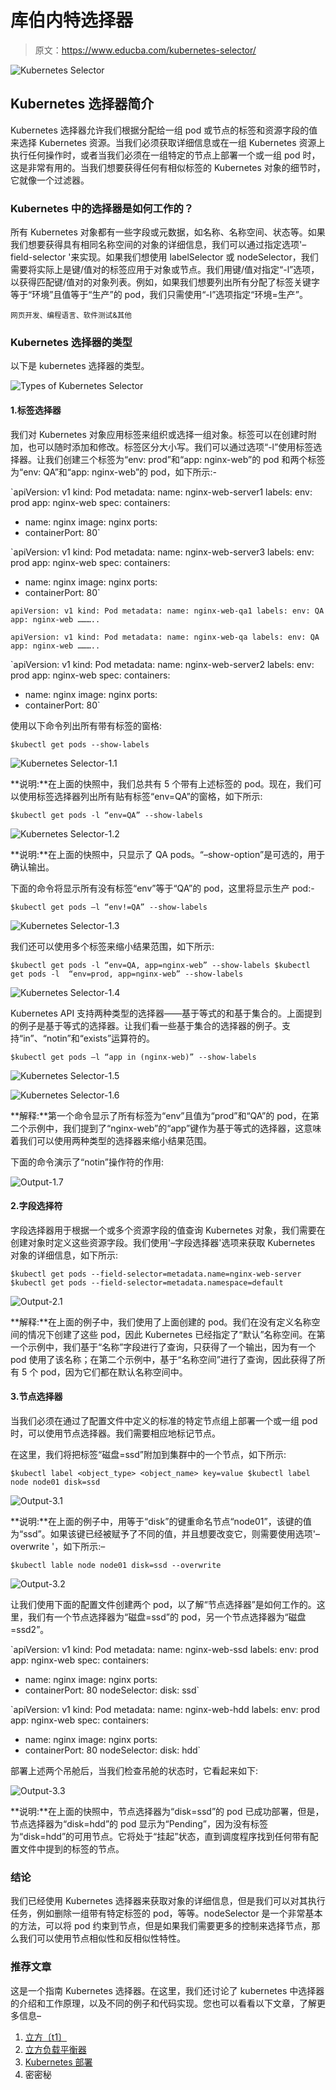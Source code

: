 # 库伯内特选择器

> 原文：<https://www.educba.com/kubernetes-selector/>

![Kubernetes Selector](img/eb630a41bb326249084c603ad75170b2.png)



## Kubernetes 选择器简介

Kubernetes 选择器允许我们根据分配给一组 pod 或节点的标签和资源字段的值来选择 Kubernetes 资源。当我们必须获取详细信息或在一组 Kubernetes 资源上执行任何操作时，或者当我们必须在一组特定的节点上部署一个或一组 pod 时，这是非常有用的。当我们想要获得任何有相似标签的 Kubernetes 对象的细节时，它就像一个过滤器。

### Kubernetes 中的选择器是如何工作的？

所有 Kubernetes 对象都有一些字段或元数据，如名称、名称空间、状态等。如果我们想要获得具有相同名称空间的对象的详细信息，我们可以通过指定选项'–field-selector '来实现。如果我们想使用 labelSelector 或 nodeSelector，我们需要将实际上是键/值对的标签应用于对象或节点。我们用键/值对指定“-l”选项，以获得匹配键/值对的对象列表。例如，如果我们想要列出所有分配了标签关键字等于“环境”且值等于“生产”的 pod，我们只需使用“-l”选项指定“环境=生产”。

<small>网页开发、编程语言、软件测试&其他</small>

### Kubernetes 选择器的类型

以下是 kubernetes 选择器的类型。

![Types of Kubernetes Selector](img/02d14fc477f01dc3b214c3b278821b18.png)



#### 1.标签选择器

我们对 Kubernetes 对象应用标签来组织或选择一组对象。标签可以在创建时附加，也可以随时添加和修改。标签区分大小写。我们可以通过选项“-l”使用标签选择器。让我们创建三个标签为“env: prod”和“app: nginx-web”的 pod 和两个标签为“env: QA”和“app: nginx-web”的 pod，如下所示:-

`apiVersion: v1
kind: Pod
metadata:
name: nginx-web-server1
labels:
env: prod
app: nginx-web
spec:
containers:
- name: nginx
image: nginx
ports:
- containerPort: 80`

`apiVersion: v1
kind: Pod
metadata:
name: nginx-web-server3
labels:
env: prod
app: nginx-web
spec:
containers:
- name: nginx
image: nginx
ports:
- containerPort: 80`

`apiVersion: v1
kind: Pod
metadata:
name: nginx-web-qa1
labels:
env: QA
app: nginx-web
………..`

`apiVersion: v1
kind: Pod
metadata:
name: nginx-web-qa
labels:
env: QA
app: nginx-web
………..`

`apiVersion: v1
kind: Pod
metadata:
name: nginx-web-server2
labels:
env: prod
app: nginx-web
spec:
containers:
- name: nginx
image: nginx
ports:
- containerPort: 80`

使用以下命令列出所有带有标签的窗格:

`$kubectl get pods --show-labels`

![Kubernetes Selector-1.1](img/c92ba2063cc42016c3b26d2029ef7eee.png)



**说明:**在上面的快照中，我们总共有 5 个带有上述标签的 pod。现在，我们可以使用标签选择器列出所有贴有标签“env=QA”的窗格，如下所示:

`$kubectl get pods -l “env=QA” --show-labels`

![Kubernetes Selector-1.2](img/fd2d3d8ebb4fd01cf8cbb066c68e630b.png)



**说明:**在上面的快照中，只显示了 QA pods。“–show-option”是可选的，用于确认输出。

下面的命令将显示所有没有标签“env”等于“QA”的 pod，这里将显示生产 pod:-

`$kubectl get pods –l “env!=QA” --show-labels`

![Kubernetes Selector-1.3](img/ce344052c5140a523bd51f94548b3aac.png)



我们还可以使用多个标签来缩小结果范围，如下所示:

`$kubectl get pods -l “env=QA, app=nginx-web” --show-labels
$kubectl get pods -l  “env=prod, app=nginx-web” --show-labels`

![Kubernetes Selector-1.4](img/18c0eaf96017c195d773a383cc29b9d8.png)



Kubernetes API 支持两种类型的选择器——基于等式的和基于集合的。上面提到的例子是基于等式的选择器。让我们看一些基于集合的选择器的例子。支持“in”、“notin”和“exists”运算符的。

`$kubectl get pods –l “app in (nginx-web)” --show-labels`

![Kubernetes Selector-1.5](img/c74ee3f3d04c60adf77d097f956473c9.png)



![Kubernetes Selector-1.6](img/a1a71b0e3c98cd80a10432a75186fd03.png)



**解释:**第一个命令显示了所有标签为“env”且值为“prod”和“QA”的 pod，在第二个示例中，我们提到了“nginx-web”的“app”键作为基于等式的选择器，这意味着我们可以使用两种类型的选择器来缩小结果范围。

下面的命令演示了“notin”操作符的作用:

![Output-1.7](img/c5229d597faf88b90918f8497f31250b.png)



#### 2.字段选择符

字段选择器用于根据一个或多个资源字段的值查询 Kubernetes 对象，我们需要在创建对象时定义这些资源字段。我们使用'–字段选择器'选项来获取 Kubernetes 对象的详细信息，如下所示:

`$kubectl get pods --field-selector=metadata.name=nginx-web-server
$kubectl get pods --field-selector=metadata.namespace=default`

![Output-2.1](img/949a01871757e8264beeca9783fccd60.png)



**解释:**在上面的例子中，我们使用了上面创建的 pod。我们在没有定义名称空间的情况下创建了这些 pod，因此 Kubernetes 已经指定了“默认”名称空间。在第一个示例中，我们基于“名称”字段进行了查询，只获得了一个输出，因为有一个 pod 使用了该名称；在第二个示例中，基于“名称空间”进行了查询，因此获得了所有 5 个 pod，因为它们都在默认名称空间中。

#### 3.节点选择器

当我们必须在通过了配置文件中定义的标准的特定节点组上部署一个或一组 pod 时，可以使用节点选择器。我们需要相应地标记节点。

在这里，我们将把标签“磁盘=ssd”附加到集群中的一个节点，如下所示:

`$kubectl label <object_type> <object_name> key=value
$kubectl label node node01 disk=ssd`

![Output-3.1](img/b16c7385efc67d2bbf7799e198df7f8c.png)



**说明:**在上面的例子中，用等于“disk”的键重命名节点“node01”，该键的值为“ssd”。如果该键已经被赋予了不同的值，并且想要改变它，则需要使用选项'–overwrite '，如下所示:–

`$kubectl lable node node01 disk=ssd --overwrite`

![Output-3.2](img/c9db515ddda8f1f2f0315a8f314e25b4.png)



让我们使用下面的配置文件创建两个 pod，以了解“节点选择器”是如何工作的。这里，我们有一个节点选择器为“磁盘=ssd”的 pod，另一个节点选择器为“磁盘=ssd2”。

`apiVersion: v1
kind: Pod
metadata:
name: nginx-web-ssd
labels:
env: prod
app: nginx-web
spec:
containers:
- name: nginx
image: nginx
ports:
- containerPort: 80
nodeSelector:
disk: ssd`

`apiVersion: v1
kind: Pod
metadata:
name: nginx-web-hdd
labels:
env: prod
app: nginx-web
spec:
containers:
- name: nginx
image: nginx
ports:
- containerPort: 80
nodeSelector:
disk: hdd`

部署上述两个吊舱后，当我们检查吊舱的状态时，它看起来如下:

![Output-3.3](img/dd11d412117ab56a2de4b1f0dd6fb2f8.png)



**说明:**在上面的快照中，节点选择器为“disk=ssd”的 pod 已成功部署，但是，节点选择器为“disk=hdd”的 pod 显示为“Pending”，因为没有标签为“disk=hdd”的可用节点。它将处于“挂起”状态，直到调度程序找到任何带有配置文件中提到的标签的节点。

### 结论

我们已经使用 Kubernetes 选择器来获取对象的详细信息，但是我们可以对其执行任务，例如删除一组带有特定标签的 pod，等等。nodeSelector 是一个非常基本的方法，可以将 pod 约束到节点，但是如果我们需要更多的控制来选择节点，那么我们可以使用节点相似性和反相似性特性。

### 推荐文章

这是一个指南 Kubernetes 选择器。在这里，我们还讨论了 kubernetes 中选择器的介绍和工作原理，以及不同的例子和代码实现。您也可以看看以下文章，了解更多信息–

1.  [立方〔t1〕](https://www.educba.com/kubernetes-kubectl/)
2.  [立方负载平衡器](https://www.educba.com/kubernetes-load-balancer/)
3.  [Kubernetes 部署](https://www.educba.com/kubernetes-deployment/)
4.  密密秘